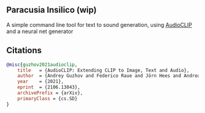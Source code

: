 ## Paracusia Insilico (wip)

A simple command line tool for text to sound generation, using <a href="https://arxiv.org/abs/2106.13043">AudioCLIP</a> and a neural net generator

## Citations

```bibtex
@misc{guzhov2021audioclip,
    title   = {AudioCLIP: Extending CLIP to Image, Text and Audio}, 
    author  = {Andrey Guzhov and Federico Raue and Jörn Hees and Andreas Dengel},
    year    = {2021},
    eprint  = {2106.13043},
    archivePrefix = {arXiv},
    primaryClass = {cs.SD}
}
```
